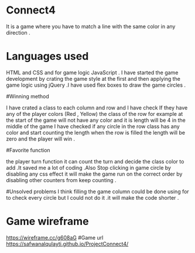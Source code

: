 # Connect4

It is a game where you have to match a line with the same color in any direction .

# Languages used 
HTML and CSS and for game logic JavaScript .
I have started the game development by crating the game style at the first and then applying the game logic using jQuery .I have used flex boxes  to draw the game circles .

#Winning method 

I have crated a class to each column and row and I have check If they have any of the player colors (Red , Yellow)
the class of the row for example at the start of the game will not have any color and it is length will be 4 
in the middle of the game I have checked if any circle in the row class has any color and start counting the length
when the row is filled the length will be zero and the player will win .

#Favorite function 

the player turn function it can count the turn and decide the class color to add .It saved me a lot of coding .Also Stop clicking in game circle by disabling any css effect it will make the game run on the correct order by disabling other counters from keep counting .

#Unsolved problems 
I think filling the game column could be done using for to check every circle but I could not do it .it will make the code shorter .
 
# Game wireframe   
  https://wireframe.cc/g608aG
#Game url
https://safwanalqulayti.github.io/ProjectConnect4/
 
 
 
 
